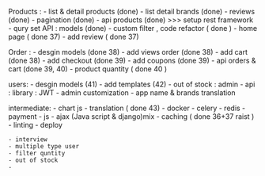 Products :
    - list & detail products (done)
    - list detail brands (done)
    - reviews (done)
    - pagination (done)
    - api products (done) >>> setup rest framework
    - qury set API : models (done)
    - custom filter , code refactor ( done )
    - home page ( done 37)
    - add review ( done 37)

Order :
    - desgin models  (done 38)
    - add views order (done 38)
    - add cart    (done 38)
    - add checkout  (done 39)
    - add coupons (done 39)
    - api orders & cart  (done 39, 40)
    - product quantity ( done 40 )

users:
    - desgin models (41)
    - add templates (42)
    - out of stock : admin
    - api : library : JWT
    - admin customization
    - app name & brands translation

intermediate:
    - chart js
    - translation ( done 43)
    - docker
    - celery
    - redis
    - payment
    - js
    - ajax (Java script & django)mix
    - caching ( done 36+37 raist )
    - linting
    - deploy

    - interview
    - multiple type user
    - filter quntity 
    - out of stock
    - 